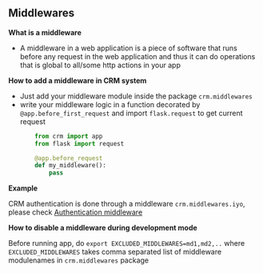 ## Middlewares

**What is a middleware**

- A middleware in a web application is a piece of software that runs
before any request in the web application and thus it can do operations
that is global to all/some http actions in your app

**How to add a middleware in CRM system**

- Just add your middleware module inside the package `crm.middlewares`
- write your middleware logic in a function decorated by `@app.before_first_request` and import `flask.request` to get current request
    ```python
        from crm import app
        from flask import request

        @app.before_request
        def my_middleware():
            pass
    ```

**Example**

CRM authentication is done through a middleware `crm.middlewares.iyo`, please check [Authentication middleware](AuthenticationMiddleware.md)

**How to disable a middleware during development mode**

Before running app, do `export EXCLUDED_MIDDLEWARES=md1,md2,..` where `EXCLUDED_MIDDLEWARES` takes comma separated list of middleware modulenames in `crm.middlewares` package
